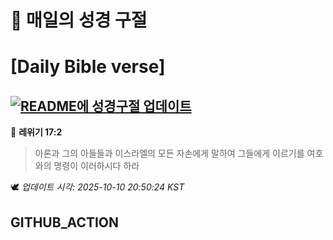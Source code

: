 # 🙏 매일의 성경 구절
# [Daily Bible verse]
## [![README에 성경구절 업데이트](https://github.com/DONGSUKA/first_test/actions/workflows/update-readme-bible.yml/badge.svg)](https://github.com/DONGSUKA/first_test/actions/workflows/update-readme-bible.yml)
<!-- START_BIBLE_VERSE -->
📖 **레위기 17:2**
> 아론과 그의 아들들과 이스라엘의 모든 자손에게 말하여 그들에게 이르기를 여호와의 명령이 이러하시다 하라

🕊️ _업데이트 시각: 2025-10-10 20:50:24 KST_
  <!-- END_BIBLE_VERSE -->
## GITHUB_ACTION
